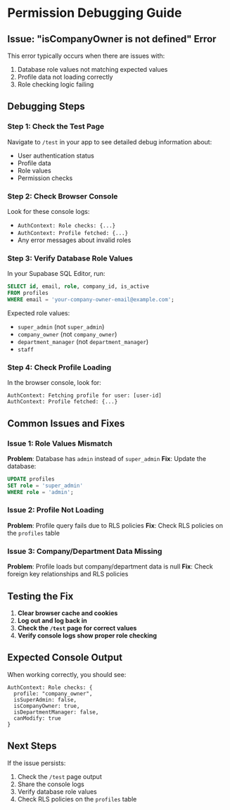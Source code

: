 # Permission Debugging Guide

## Issue: "isCompanyOwner is not defined" Error

This error typically occurs when there are issues with:
1. Database role values not matching expected values
2. Profile data not loading correctly
3. Role checking logic failing

## Debugging Steps

### Step 1: Check the Test Page
Navigate to `/test` in your app to see detailed debug information about:
- User authentication status
- Profile data
- Role values
- Permission checks

### Step 2: Check Browser Console
Look for these console logs:
- `AuthContext: Role checks: {...}`
- `AuthContext: Profile fetched: {...}`
- Any error messages about invalid roles

### Step 3: Verify Database Role Values
In your Supabase SQL Editor, run:
```sql
SELECT id, email, role, company_id, is_active 
FROM profiles 
WHERE email = 'your-company-owner-email@example.com';
```

Expected role values:
- `super_admin` (not `super_admin`)
- `company_owner` (not `company_owner`)
- `department_manager` (not `department_manager`)
- `staff`

### Step 4: Check Profile Loading
In the browser console, look for:
```
AuthContext: Fetching profile for user: [user-id]
AuthContext: Profile fetched: {...}
```

## Common Issues and Fixes

### Issue 1: Role Values Mismatch
**Problem**: Database has `admin` instead of `super_admin`
**Fix**: Update the database:
```sql
UPDATE profiles 
SET role = 'super_admin' 
WHERE role = 'admin';
```

### Issue 2: Profile Not Loading
**Problem**: Profile query fails due to RLS policies
**Fix**: Check RLS policies on the `profiles` table

### Issue 3: Company/Department Data Missing
**Problem**: Profile loads but company/department data is null
**Fix**: Check foreign key relationships and RLS policies

## Testing the Fix

1. **Clear browser cache and cookies**
2. **Log out and log back in**
3. **Check the `/test` page for correct values**
4. **Verify console logs show proper role checking**

## Expected Console Output

When working correctly, you should see:
```
AuthContext: Role checks: {
  profile: "company_owner",
  isSuperAdmin: false,
  isCompanyOwner: true,
  isDepartmentManager: false,
  canModify: true
}
```

## Next Steps

If the issue persists:
1. Check the `/test` page output
2. Share the console logs
3. Verify database role values
4. Check RLS policies on the `profiles` table

